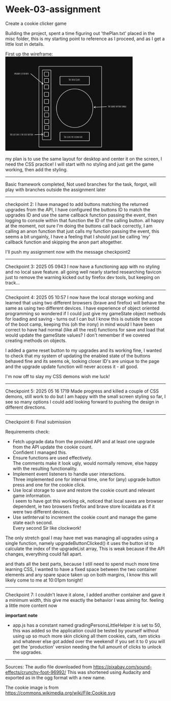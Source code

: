 # Week-03-assignment

Create a cookie clicker game

Building the project, spent a time figuring out 'thePlan.txt' placed in the misc folder, this is my starting point to reference as I proceed, and as I get a little lost in details.

First up the wireframe:<br>
<img src="./misc/CookieClickerWireframe.png" width="400">

my plan is to use the same layout for desktop and center it on the screen, I need the CSS practice!
I will start with no styling and just get the game working, then add the styling.

---

Basic framework completed, Not used branches for the task, forgot, will play with branches outside the assignment later

---

checkpoint 2: I have managed to add buttons matching the returned upgrades from the API, I have configured the buttons ID to match the upgrades ID and use the same callback function passing the event, then logging to console within that function the ID of the calling button.
all happy at the moment, not sure I'm doing the buttons call back correctly, I am calling an anon function that just calls my function passing the event, this seems a bit ungainly, I have a feeling that I should just be calling 'my' callback function and skipping the anon part altogether.

I'll push my assignment now with the message checkpoint2

---

Checkpoint 3: 2025 05 0943
I now have a functioning app with no styling and no local save feature.
all going well nearly started researching favicon just to remove the warning kicked out by firefox dev tools, but keeping on track...

---

Checkpoint 4: 2025 05 10:57
I now have the local storage working and learned that using two different browsers (brave and firefox) will behave the same as using two different devices.
I have experience of object oriented programming so wondered if I could just give my gameState object methods for loading and saving - turns out I can but I know this is outside the scope of the boot camp, keeping this (oh the irony) in mind would I have been correct to have had normal (like all the rest) functions for save and load that would update the gameState values? I don't remember if we covered creating methods on objects.

I added a game reset button to my upgrades and its working fine, I wanted to check that my system of updating the enabled state of the buttons behaved fine and its seems ok, looking closer ID's are unique to the page and the upgrade update function will never access it - all good.

I'm now off to slay my CSS demons wish me luck!

---

Checkpoint 5: 2025 05 16 1719
Made progress and killed a couple of CSS demons, still work to do but I am happy with the small screen styling so far, I see so many options I could add looking forward to pushing the design in different directions.

---

Checkpoint 6: Final submission

Requirements check:

- Fetch upgrade data from the provided API and at least one upgrade from the API update the cookie count.
  <br> Confident I managed this.
- Ensure functions are used effectively.
  <br> The comments make it look ugly, would normally remove, else happy with the resulting functionality.
- Implement event listeners to handle user interactions.
  <br> Three implemented one for interval time, one for (any) upgrade button press and one for the cookie click.
- Use local storage to save and restore the cookie count and relevant game information.
  <br> I seem to have got this working ok, noticed that local saves are browser dependent, ie two browsers firefox and brave store localdata as if it were two different devices.
- Use setInterval to increment the cookie count and manage the game state each second.
  <br> Every second Sir like clockwork!

The only stretch goal I may have met was managing all upgrades using a single function, namely upgradeButtonClicked() it uses the button id to calculate the index of the upgradeList array, This is weak because if the API changes, everything could fall apart.

and thats all the best parts, because I still need to spend much more time learning CSS, I wanted to have a fixed space between the two container elements and any spare space taken up on both margins, I know this will likely come to me at 10:01pm tonight!

---

Checkpoint 7: I couldn't leave it alone, I added another container and gave it a minimum width, this give me exactly the behavior I was aiming for. feeling a little more content now

**important note**

- app.js has a constant named gradingPersonsLittleHelper it is set to 50, this was added so the application could be tested by yourself without using up so much more skin clicking all them cookies, cats, ram sticks and whatever else got added over the weekend! if you set it to 0 you will get the 'production' version needing the full amount of clicks to unlock the upgrades.

---

Sources:
The audio file downloaded from https://pixabay.com/sound-effects/crunchy-foot-96992/
This was shortened using Audacity and exported as in the ogg format with a new name.

The cookie image is from https://commons.wikimedia.org/wiki/File:Cookie.svg
